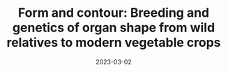 ---
title: "Form and contour: Breeding and genetics of organ shape from wild relatives to modern vegetable crops"
collection: publications
permalink: /publication/2023FIPS
date: 2023-03-02
venue: 'Frontiers in Plant Science'
link:
paperurl:
code: 
citation: 'Goldman, I.L., Vega-Alfaro, A., <strong>Brainard, S.H.</strong>, McGregor, C., Oravec, M., van der Knaap, E., Wan, Y. Form and contour: Breeding and genetics of organ shape from wild relatives to modern vegetable crops. <i>Frontiers in Plant Science</i> Under review (2023)'
---